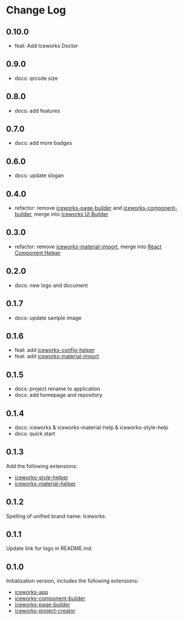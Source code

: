 # Change Log

## 0.10.0

- feat: Add Iceworks Doctor

## 0.9.0

- docs: qrcode size

## 0.8.0

- docs: add features

## 0.7.0

- docs: add more badges

## 0.6.0

- docs: update slogan

## 0.4.0

- refactor: remove [iceworks-page-builder](https://marketplace.visualstudio.com/items?itemName=iceworks-team.iceworks-page-builder) and [iceworks-component-builder](https://marketplace.visualstudio.com/items?itemName=iceworks-team.iceworks-component-builder), merge into [Iceworks UI Builder](https://marketplace.visualstudio.com/items?itemName=iceworks-team.iceworks-ui-builder)

## 0.3.0

- refactor: remove [iceworks-material-import](https://marketplace.visualstudio.com/items?itemName=iceworks-team.iceworks-material-import), merge into [React Component Helper](https://marketplace.visualstudio.com/items?itemName=iceworks-team.iceworks-material-helper)

## 0.2.0

- docs: new logo and document

## 0.1.7

- docs: update sample image

## 0.1.6

- feat: add [iceworks-config-helper](https://marketplace.visualstudio.com/items?itemName=iceworks-team.iceworks-config-helper)
- feat: add [iceworks-material-import](https://marketplace.visualstudio.com/items?itemName=iceworks-team.iceworks-material-import)

## 0.1.5

- docs: project rename to application
- docs: add homepage and repository 

## 0.1.4

- docs: iceworks & iceworks-material-help & iceworks-style-help
- docs: quick start

## 0.1.3

Add the following extensions:

- [iceworks-style-helper](https://marketplace.visualstudio.com/items?itemName=iceworks-team.iceworks-style-helper)
- [iceworks-material-helper](https://marketplace.visualstudio.com/items?itemName=iceworks-team.iceworks-material-helper)

## 0.1.2

Spelling of unified brand name: Iceworks.

## 0.1.1

Update link for logo in README.md.

## 0.1.0

Initialization version, includes the following extensions:

- [iceworks-app](https://marketplace.visualstudio.com/items?itemName=iceworks-team.iceworks-app)
- [iceworks-component-builder](https://marketplace.visualstudio.com/items?itemName=iceworks-team.iceworks-component-builder)
- [iceworks-page-builder](https://marketplace.visualstudio.com/items?itemName=iceworks-team.iceworks-page-builder)
- [iceworks-project-creator](https://marketplace.visualstudio.com/items?itemName=iceworks-team.iceworks-project-creator)
